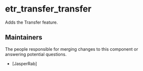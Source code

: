 etr_transfer_transfer
===================

Adds the Transfer feature.


## Maintainers

The people responsible for merging changes to this component or answering potential questions.

- [JasperRab]
